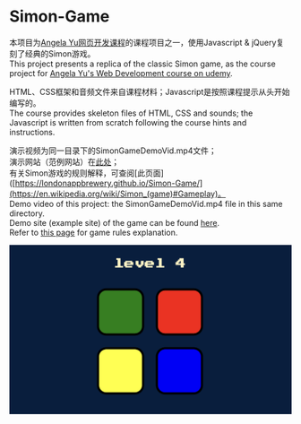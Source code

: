 # Simon-Game

本项目为[Angela Yu网页开发课程](https://www.udemy.com/course/the-complete-web-development-bootcamp/)的课程项目之一，使用Javascript & jQuery复刻了经典的Simon游戏。<br>
This project presents a replica of the classic Simon game, as the course project for [Angela Yu's Web Development course on udemy](https://www.udemy.com/course/the-complete-web-development-bootcamp/).

HTML、CSS框架和音频文件来自课程材料；Javascript是按照课程提示从头开始编写的。<br>
The course provides skeleton files of HTML, CSS and sounds; the Javascript is written from scratch following the course hints and instructions.

演示视频为同一目录下的SimonGameDemoVid.mp4文件；<br>
演示网站（范例网站）在[此处](https://londonappbrewery.github.io/Simon-Game/)；<br>
有关Simon游戏的规则解释，可查阅[此页面]([https://londonappbrewery.github.io/Simon-Game/](https://en.wikipedia.org/wiki/Simon_(game)#Gameplay)。<br>
Demo video of this project: the SimonGameDemoVid.mp4 file in this same directory.<br>
Demo site (example site) of the game can be found [here](https://londonappbrewery.github.io/Simon-Game/).<br>
Refer to [this page](https://en.wikipedia.org/wiki/Simon_(game)#Gameplay) for game rules explanation.

![](SimonGameDemoPic.png)
